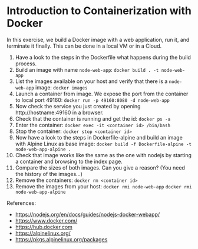 # Introduction to Containerization with Docker

In this exercise, we build a Docker image with a web application, run it, and terminate it finally. This can be done in a local VM or in a Cloud.

 1. Have a look to the steps in the Dockerfile what happens during the build process.
 2. Build an image with name `node-web-app`: 
	`docker build . -t node-web-app`
 3. List the images available on your host and verify that there is a `node-web-app` image:
        `docker images`
 4. Launch a container from image. We expose the port from the container to local port 49160:
	 `docker run -p 49160:8080 -d node-web-app`
 5. Now check the service you just created by opening http://hostname:49160 in a browser.
 6. Check that the container is running and get the id:
	 `docker ps -a`
 7. Enter the container: 
	 `docker exec -it <container id> /bin/bash`
 8. Stop the container: 
	 `docker stop <container id>`
  9. Now have a look to the steps in Dockerfile-alpine and build an image with Alpine Linux as base image:
         `docker build -f Dockerfile-alpine -t node-web-app-alpine .`
 10. Check that image works like the same as the one with nodejs by starting a container and browsing to the index page.
 11. Compare the sizes of both images. Can you give a reason? (You need the history of the images...)
 12. Remove the containers: 
	 `docker rm <container id>`
 13. Remove the images from your host: 
	 `docker rmi node-web-app`
	 `docker rmi node-web-app-alpine`

References: 
 - https://nodejs.org/en/docs/guides/nodejs-docker-webapp/
 - https://www.docker.com/
 - https://hub.docker.com
 - https://alpinelinux.org/
 - https://pkgs.alpinelinux.org/packages
